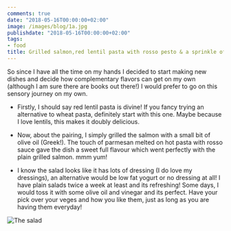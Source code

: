 ```yaml
---
comments: true
date: "2018-05-16T00:00:00+02:00"
image: /images/blog/1a.jpg
publishdate: "2018-05-16T00:00:00+02:00"
tags:
- food
title: Grilled salmon,red lentil pasta with rosso pesto & a sprinkle of parmesan served with classic caesar salad
---
```

<!---# Grilled salmon,red lentil pasta with rosso pesto & a sprinkle of parmesan served with classic caesar salad--->
So since I have all the time on my hands I decided to start making new dishes and decide how complementary flavors can get on my own (although I am sure there are books out there!) I would prefer to go on this sensory journey on my own. 

- Firstly, I should say red lentil pasta is divine! If you fancy trying an alternative to wheat pasta, definitely start with this one. Maybe because I love lentils, this makes it doubly delicious. 

- Now, about the pairing, I simply grilled the salmon with a small bit of olive oil (Greek!). The touch of parmesan melted on hot pasta with rosso sauce gave the dish a sweet full flavour which went perfectly with the plain grilled salmon. mmm yum! 

- I know the salad looks like it has lots of dressing (I do love my dressings), an alternative would be low fat yogurt or no dressing at all! I have plain salads twice a week at least and its refreshing! Some days, I would toss it with some olive oil and vinegar and its perfect. Have your pick over your veges and how you like them, just as long as you are having them everyday! 

![The salad](/globefoodiebooktrotter/images/blog/1b.jpg "Salad")